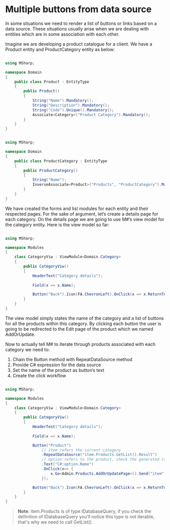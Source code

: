 # Multiple buttons from data source

In some situations we need to render a list of buttons or links based on a data source. These situations usually arise when we are dealing with entities which are in some association with each other.

Imagine we are developing a product catalogue for a client. We have a Product entity and ProductCategory entity as below:

```csharp

using MSharp;

namespace Domain
{
    public class Product : EntityType
    {
        public Product()
        {
            String("Name").Mandatory();
            String("Description").Mandatory();
            String("Code").Unique().Mandatory();
            Associate<Category>("Product Category").Mandatory();
        }
    }
}


```

```csharp

using MSharp;

namespace Domain
{
    public class ProductCategory : EntityType
    {
        public ProductCategory()
        {
            String("Name");
            InverseAssociate<Product>("Products", "ProductCategory").Mandatory();
        }
    }
}

```

We have created the forms and list modules for each entity and their respected pages. For the sake of argument, let’s create a details page for each category. On the details page we are going to use M#’s view model for the category entity. Here is the view model so far:

```csharp

using MSharp;

namespace Modules
{
    class CategoryViw : ViewModule<Domain.Category>
    {
        public CategoryViw()
        {
            HeaderText("Category details");
            
            Field(x => x.Name);

            Button("Back").Icon(FA.ChevronLeft).OnClick(x => x.ReturnToPreviousPage());
        }
    }
}


```

The view model simply states the name of the category and a list of buttons for all the products within this category. By clicking each button the user is going to be redirected to the Edit page of the product which we named AddOrUpdate.

Now to actually tell M# to iterate through products associated with each category we need to:
1. Chain the Button method with RepeatDataSource method
2. Provide C# expression for the data source
3. Set the name of the product as button’s text
4. Create the click workflow


```csharp

using MSharp;

namespace Modules
{
    class CategoryViw : ViewModule<Domain.Category>
    {
        public CategoryViw()
        {
            HeaderText("Category details");
            
            Field(x => x.Name);

            Button("Product")
                // item refers the current category
                .RepeatDataSource("item.Products.GetList().Result") 
                // option refers to the product, check the generated cshtml
                .Text("C#:option.Name")
                .OnClick(x=> {
                    x.Go<Admin.Products.AddOrUpdatePage>().Send("item", "option.ID").SendReturnUrl();
                });

            Button("Back").Icon(FA.ChevronLeft).OnClick(x => x.ReturnToPreviousPage());
        }
    }
}


```

> **Note**: item.Products is of type IDatabaseQuery, if you check the definition of IDatabaseQuery you’ll notice this type is not iterable, that's why we need to call GetList().